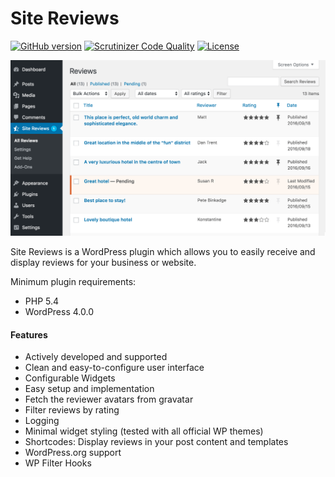 # Site Reviews

[![GitHub version](https://badge.fury.io/gh/geminilabs%2Fsite-reviews.svg)](https://badge.fury.io/gh/geminilabs%2Fsite-reviews) [![Scrutinizer Code Quality](https://scrutinizer-ci.com/g/geminilabs/site-reviews/badges/quality-score.png?b=master)](https://scrutinizer-ci.com/g/geminilabs/site-reviews/?branch=master) [![License](https://img.shields.io/badge/license-GPLv2+-brightgreen.svg)](https://github.com/geminilabs/site-reviews/blob/master/license.txt)

![A view of the "All Reviews" page](src/assets/screenshot-1.png)

Site Reviews is a WordPress plugin which allows you to easily receive and display reviews for your business or website.

Minimum plugin requirements:

* PHP 5.4
* WordPress 4.0.0

#### Features

* Actively developed and supported
* Clean and easy-to-configure user interface
* Configurable Widgets
* Easy setup and implementation
* Fetch the reviewer avatars from gravatar
* Filter reviews by rating
* Logging
* Minimal widget styling (tested with all official WP themes)
* Shortcodes: Display reviews in your post content and templates
* WordPress.org support
* WP Filter Hooks
